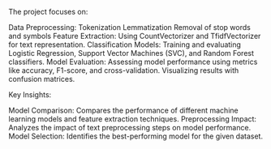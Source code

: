 The project focuses on:

Data Preprocessing:
Tokenization
Lemmatization
Removal of stop words and symbols
Feature Extraction:
Using CountVectorizer and TfidfVectorizer for text representation.
Classification Models:
Training and evaluating Logistic Regression, Support Vector Machines (SVC), and Random Forest classifiers.
Model Evaluation:
Assessing model performance using metrics like accuracy, F1-score, and cross-validation.
Visualizing results with confusion matrices.

Key Insights:

Model Comparison: Compares the performance of different machine learning models and feature extraction techniques.
Preprocessing Impact: Analyzes the impact of text preprocessing steps on model performance.
Model Selection: Identifies the best-performing model for the given dataset.
